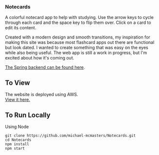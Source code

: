 ### Notecards
A colorful notecard app to help with studying. Use the arrow keys to cycle through each card and the space key to flip them over. Click on a card to edit its content.

Created with a modern design and smooth transitions, my inspiration for making this site was because most flashcard apps out there are functional but look dated. I wanted to create something that was easy on the eyes while also being useful. The web app is still a work in progress, but I'm excited about how it's coming out.

[The Spring backend can be found here](https://github.com/michael-mcmasters/Notecards-Spring).

## To View
The website is deployed using AWS.<br>
[View it here.](https://master.d2u3nakn42rssp.amplifyapp.com/)

## To Run Locally
Using Node
```
git clone https://github.com/michael-mcmasters/Notecards.git
cd Notecards
npm install
npm start
```
